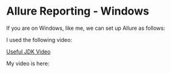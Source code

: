 # Allure Reporting - Windows

If you are on Windows, like me, we can set up Allure as follows:

I used the following video:

[Useful JDK Video](https://www.youtube.com/watch?v=-O4QVijnA7Y)

My video is here:



